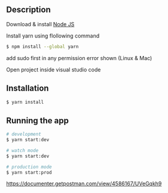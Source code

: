 ## Description

Download & install [Node JS](https://nodejs.org/en/)

Install yarn using flollowing command

```bash
$ npm install --global yarn
```

add sudo first in any permission error shown (Linux & Mac)

Open project inside visual studio code
## Installation

```bash
$ yarn install
```

## Running the app

```bash
# development
$ yarn start:dev

# watch mode
$ yarn start:dev

# production mode
$ yarn start:prod
```


https://documenter.getpostman.com/view/4586167/UVeGqkh9